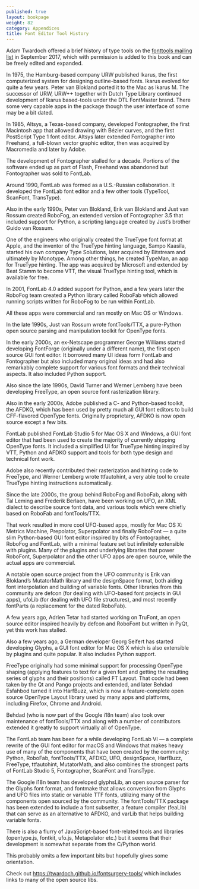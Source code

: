 ```yaml
---
published: true
layout: bookpage
weight: 82
category: Appendices
title: Font Editor Tool History
---
```


Adam Twardoch offered a brief history of type tools on the [fonttools mailing list](https://groups.google.com/d/topic/fonttools/2gghQU7NbZU/discussion) in September 2017, which with permission is added to this book and can be freely edited and expanded.

In 1975, the Hamburg-based company URW published Ikarus, the first computerized system for designing outline-based fonts. Ikarus evolved for quite a few years. Peter van Blokland ported it to the Mac as Ikarus M. The successor of URW, URW++ together with Dutch Type Library continued development of Ikarus based-tools under the DTL FontMaster brand. There some very capable apps in the package though the user interface of some may be a bit dated.

In 1985, Altsys, a Texas-based company, developed Fontographer, the first Macintosh app that allowed drawing with Bézier curves, and the first PostScript Type 1 font editor. Altsys later extended Fontographer into Freehand, a full-blown vector graphic editor, then was acquired by Macromedia and later by Adobe.

The development of Fontographer stalled for a decade. Portions of the software ended up as part of Flash, Freehand was abandoned but Fontographer was sold to FontLab.

Around 1990, FontLab was formed as a U.S.-Russian collaboration. It developed the FontLab font editor and a few other tools (TypeTool, ScanFont, TransType).

Also in the early 1990s, Peter van Blokland, Erik van Blokland and Just van Rossum created RoboFog, an extended version of Fontographer 3.5 that included support for Python, a scripting language created by Just’s brother Guido van Rossum.

One of the engineers who originally created the TrueType font format at Apple, and the inventor of the TrueType hinting language, Sampo Kaasila, started his own company Type Solutions, later acquired by Bitstream and ultimately by Monotype. Among other things, he created TypeMan, an app for TrueType hinting. The app was acquired by Microsoft and extended by Beat Stamm to become VTT, the visual TrueType hinting tool, which is available for free.

In 2001, FontLab 4.0 added support for Python, and a few years later the RoboFog team created a Python library called RoboFab which allowed running scripts written for RoboFog to be run within FontLab.

All these apps were commercial and ran mostly on Mac OS or Windows.

In the late 1990s, Just van Rossum wrote fontTools/TTX, a pure-Python open source parsing and manipulation toolkit for OpenType fonts.

In the early 2000s, an ex-Netscape programmer George Williams started developing FontForge (originally under a different name), the first open source GUI font editor. It borrowed many UI ideas form FontLab and Fontographer but also included many original ideas and had also remarkably complete support for various font formats and their technical aspects. It also included Python support.

Also since the late 1990s, David Turner and Werner Lemberg have been developing FreeType, an open source font rasterization library.

Also in the early 2000s, Adobe published a C- and Python-based toolkit, the AFDKO, which has been used by pretty much all GUI font editors to build CFF-flavored OpenType fonts. Originally proprietary, AFDKO is now open source except a few bits.

FontLab published FontLab Studio 5 for Mac OS X and Windows, a GUI font editor that had been used to create the majority of currently shipping OpenType fonts. It included a simplified UI for TrueType hinting inspired by VTT, Python and AFDKO support and tools for both type design and technical font work.

Adobe also recently contributed their rasterization and hinting code to FreeType, and Werner Lemberg wrote ttfautohint, a very able tool to create TrueType hinting instructions automatically.

Since the late 2000s, the group behind RoboFog and RoboFab, along with Tal Leming and Frederik Berlaen, have been working on UFO, an XML dialect to describe source font data, and various tools which were chiefly based on RoboFab and fontTools/TTX.

That work resulted in more cool UFO-based apps, mostly for Mac OS X: Metrics Machine, Prepolator, Superpolator and finally RoboFont — a quite slim Python-based GUI font editor inspired by bits of Fontographer, RoboFog and FontLab, with a minimal feature set but infinitely extensible with plugins. Many of the plugins and underlying libraries that power RoboFont, Superpolator and the other UFO apps are open source, while the actual apps are commercial.

A notable open source project from the UFO community is Erik van Blokland’s MutatorMath library and the designSpace format, both aiding font interpolation and building of variable fonts. Other libraries from this community are defcon (for dealing with UFO-based font projects in GUI apps), ufoLib (for dealing with UFO file structures), and most recently fontParts (a replacement for the dated RoboFab).

A few years ago, Adrien Tetar had started working on TruFont, an open source editor inspired heavily by defcon and RoboFont but written in PyQt, yet this work has stalled.

Also a few years ago, a German developer Georg Seifert has started developing Glyphs, a GUI font editor for Mac OS X which is also extensible by plugins and quite popular. It also includes Python support.

FreeType originally had some minimal support for processing OpenType shaping (applying features to text for a given font and getting the resulting series of glyphs and their positions) called FT Layout. That code had been taken by the Qt and Pango projects and extended, and later Behdad Esfahbod turned it into HarfBuzz, which is now a feature-complete open source OpenType Layout library used by many apps and platforms, including Firefox, Chrome and Android.

Behdad (who is now part of the Google i18n team) also took over maintenance of fontTools/TTX and along with a number of contributors extended it greatly to support virtually all of OpenType.

The FontLab team has been for a while developing FontLab VI — a complete rewrite of the GUI font editor for macOS and Windows that makes heavy use of many of the components that have been created by the community: Python, RoboFab, fontTools/TTX, AFDKO, UFO, designSpace, HarfBuzz, FreeType, ttfautohint, MutatorMath, and also combines the strongest parts of FontLab Studio 5, Fontographer, ScanFont and TransType.

The Google i18n team has developed glyphsLib, an open source parser for the Glyphs font format, and fontmake that allows conversion from Glyphs and UFO files into static or variable TTF fonts, utilizing many of the components open sourced by the community. The fontTools/TTX package has been extended to include a font subsetter, a feature compiler (feaLib) that can serve as an alternative to AFDKO, and varLib that helps building variable fonts.

There is also a flurry of JavaScript-based font-related tools and libraries (opentype.js, fontkit, ufo.js, Metapolator etc.) but it seems that their development is somewhat separate from the C/Python world.

This probably omits a few important bits but hopefully gives some orientation.

Check out https://twardoch.github.io/fontsurgery-tools/ which includes links to many of the open source libs.
